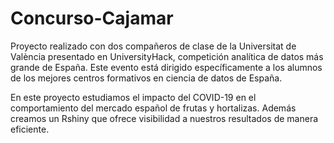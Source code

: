 # Concurso-Cajamar
Proyecto realizado con dos compañeros de clase de la Universitat de València presentado en UniversityHack, competición analítica de datos más grande de España. Este evento está dirigido específicamente a los alumnos de los mejores centros formativos en ciencia de datos de España.

En este proyecto estudiamos el impacto del COVID-19 en el comportamiento del mercado español de frutas y hortalizas. Además creamos un Rshiny que ofrece visibilidad a nuestros resultados de manera eficiente.
